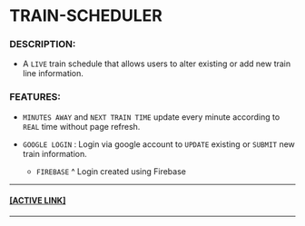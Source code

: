 # TRAIN-SCHEDULER

### DESCRIPTION: 

* A `LIVE` train schedule that allows users to alter existing or add new train line information.

### FEATURES:

* `MINUTES AWAY` and `NEXT TRAIN TIME` update every minute according to `REAL` time without page refresh.

* `GOOGLE LOGIN` : Login via google account to `UPDATE` existing or `SUBMIT` new train information. 

  * `FIREBASE` ^ Login created using Firebase


<hr>

<a href="https://philiptd5000.github.io/train-scheduler/" target="_blank"><h4>[ACTIVE LINK]</h4></a>

<hr>

